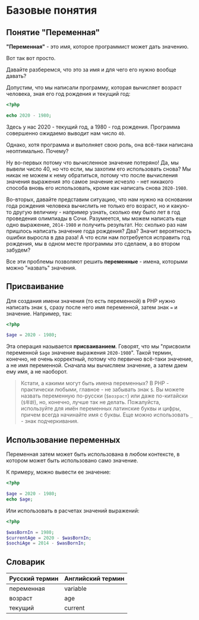 # Базовые понятия
## Понятие "Переменная"

**"Переменная"** - это имя, которое программист может дать значению.

Вот так вот просто. 

Давайте разберемся, что это за имя и для чего его нужно вообще давать?

Допустим, что мы написали программу, которая вычисляет возраст человека, зная его год рождения и текущий год:
```php
<?php

echo 2020 - 1980;
```
Здесь у нас 2020 - текущий год, а 1980 - год рождения. Программа совершенно ожидаемо выводит нам число `40`.

Однако, хотя программа и выполняет свою роль, она всё-таки написана неоптимально. Почему? 

Ну во-первых потому что вычисленное
значение потеряно! Да, мы вывели число 40, но что если, мы захотим его использовать снова? Мы никак не можем к нему 
обратиться, потому что после вычисления значения выражения это самое значение исчезло - нет никакого способа вновь его
использовать, кроме как написать снова `2020-1980`.

Во-вторых, давайте представим ситуацию, что нам нужно на основании года рождения человека вычислить не только его возраст,
но и какую-то другую величину - например узнать, сколько ему было лет в год проведения олимпиады в Сочи. Разумеется, 
мы можем написать еще одно выражение, `2014-1980` и получить результат. Но: сколько раз нам пришлось написать значение 
года рождения? Два? Значит вероятность ошибки выросла в два раза! А что если нам потребуется исправить год рождения, мы в 
одном месте программы это сделаем, а во втором забудем?

Все эти проблемы позволяют решить **переменные** - имена, которыми можно "назвать" значения.

## Присваивание

Для создания имени значения (то есть переменной) в PHP нужно написать знак `$`, сразу после него имя переменной, 
затем знак `=` и значение. Например,
так:

```php
<?php

$age = 2020 - 1980;
```

Эта операция называется **присваиванием**. Говорят, что мы "присвоили переменной `$age` значение выражения `2020-1980`".
Такой термин, конечно, не очень корректный, потому что первично всё-таки значение, а не имя переменной. Сначала мы 
вычисляем значение, а затем даем ему имя, а не наоборот.

> Кстати, а какими могут быть имена переменных? В PHP - практически любыми, главное - не забывать знак `$`. Вы можете назвать
переменную по-русски (`$возраст`) или даже по-китайски (`$年龄`), но, конечно, лучше так не делать. Пожалуйста, используйте
для имён переменных латинские буквы и цифры, причем всегда начинайте имя с буквы. Еще можно использовать `_` - знак
подчеркивания.

## Использование переменных

Переменная затем может быть использована в любом контексте, в котором может быть использовано само значение.

К примеру, можно вывести ее значение:

```php
<?php

$age = 2020 - 1980;
echo $age;
```

Или использовать в расчетах значений выражений:

```php
<?php

$wasBornIn = 1980;
$currentAge = 2020 - $wasBornIn;
$sochiAge = 2014 - $wasBornIn; 
```


## Словарик

| Русский термин | Английский термин |
| --- | --- |
| переменная | variable |
| возраст | age |
| текущий | current |